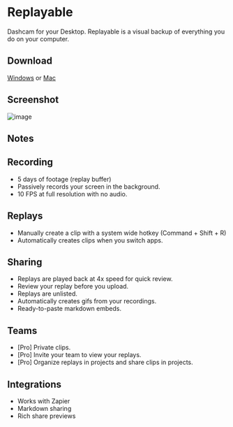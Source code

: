 # Replayable

Dashcam for your Desktop.
Replayable is a visual backup of everything you do on your computer.

## Download

[Windows](https://app.replayable.io/download/win) or [Mac](https://app.replayable.io/download/mac)

## Screenshot 

![image](https://user-images.githubusercontent.com/318295/123700733-777d7680-d826-11eb-976a-057575fc296d.png)

## Notes

## Recording

- 5 days of footage (replay buffer)
- Passively records your screen in the background.
- 10 FPS at full resolution with no audio.

## Replays

- Manually create a clip with a system wide hotkey (Command + Shift + R)
- Automatically creates clips when you switch apps.

## Sharing

- Replays are played back at 4x speed for quick review.
- Review your replay before you upload.
- Replays are unlisted.
- Automatically creates gifs from your recordings.
- Ready-to-paste markdown embeds.

## Teams

- [Pro] Private clips.
- [Pro] Invite your team to view your replays.
- [Pro] Organize replays in projects and share clips in projects.

## Integrations

- Works with Zapier
- Markdown sharing
- Rich share previews
